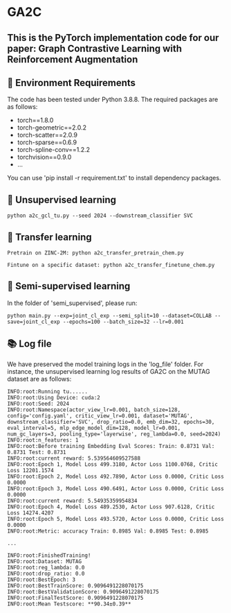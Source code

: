 # GA2C

## This is the PyTorch implementation code for our paper: Graph Contrastive Learning with Reinforcement Augmentation


## 🔬 Environment Requirements

The code has been tested under Python 3.8.8. The required packages are as follows:

* torch==1.8.0
* torch-geometric==2.0.2
* torch-scatter==2.0.9
* torch-sparse==0.6.9
* torch-spline-conv==1.2.2
* torchvision==0.9.0
* ...
  
You can use 'pip install -r requirement.txt' to install dependency packages.

## 🚀 Unsupervised learning

```
python a2c_gcl_tu.py --seed 2024 --downstream_classifier SVC
```

## 🚀 Transfer learning

```
Pretrain on ZINC-2M: python a2c_transfer_pretrain_chem.py

Fintune on a specific dataset: python a2c_transfer_finetune_chem.py
```

## 🚀 Semi-supervised learning

In the folder of 'semi_supervised', please run:

```
python main.py --exp=joint_cl_exp --semi_split=10 --dataset=COLLAB --save=joint_cl_exp --epochs=100 --batch_size=32 --lr=0.001
```

## 📚 Log file

We have preserved the model training logs in the 'log_file' folder. For instance, the unsupervised learning log results of GA2C on the MUTAG dataset are as follows:

```
INFO:root:Running tu......  
INFO:root:Using Device: cuda:2  
INFO:root:Seed: 2024  
INFO:root:Namespace(actor_view_lr=0.001, batch_size=128, config='config.yaml', critic_view_lr=0.001, dataset='MUTAG', downstream_classifier='SVC', drop_ratio=0.0, emb_dim=32, epochs=30, eval_interval=5, mlp_edge_model_dim=128, model_lr=0.001, num_gc_layers=3, pooling_type='layerwise', reg_lambda=0.0, seed=2024)  
INFO:root:n_features: 1  
INFO:root:Before training Embedding Eval Scores: Train: 0.8731 Val: 0.8731 Test: 0.8731  
INFO:root:current reward: 5.539564609527588  
INFO:root:Epoch 1, Model Loss 499.3180, Actor Loss 1100.0768, Critic Loss 12201.1574  
INFO:root:Epoch 2, Model Loss 492.7890, Actor Loss 0.0000, Critic Loss 0.0000  
INFO:root:Epoch 3, Model Loss 490.6491, Actor Loss 0.0000, Critic Loss 0.0000  
INFO:root:current reward: 5.54935359954834  
INFO:root:Epoch 4, Model Loss 489.2530, Actor Loss 907.6128, Critic Loss 14274.4207  
INFO:root:Epoch 5, Model Loss 493.5720, Actor Loss 0.0000, Critic Loss 0.0000  
INFO:root:Metric: accuracy Train: 0.8985 Val: 0.8985 Test: 0.8985  
  
...  
  
INFO:root:FinishedTraining!  
INFO:root:Dataset: MUTAG  
INFO:root:reg_lambda: 0.0  
INFO:root:drop_ratio: 0.0  
INFO:root:BestEpoch: 3  
INFO:root:BestTrainScore: 0.9096491228070175  
INFO:root:BestValidationScore: 0.9096491228070175  
INFO:root:FinalTestScore: 0.9096491228070175  
INFO:root:Mean Testscore: **90.34±0.39**
```
